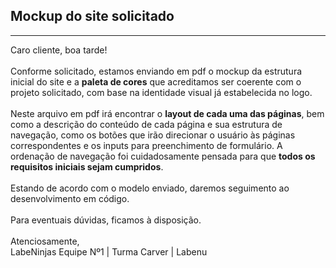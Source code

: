 ## Mockup do site solicitado
<hr/>
Caro cliente, boa tarde!
<br><br>
Conforme solicitado, estamos enviando em pdf o mockup da estrutura inicial do site e a <b>paleta de cores</b> que acreditamos ser coerente com o projeto solicitado, com base na identidade visual já estabelecida no logo. 
<br><br>
Neste arquivo em pdf irá encontrar o <b>layout de cada uma das páginas</b>, bem como a descrição do conteúdo de cada página e sua estrutura de navegação, como os botões que irão direcionar o usuário às páginas correspondentes e os inputs para preenchimento de formulário. A ordenação de navegação foi cuidadosamente pensada para que <b>todos os requisitos iniciais sejam cumpridos</b>.
<br><br>
Estando de acordo com o modelo enviado, daremos seguimento ao desenvolvimento em código.
<br><br>
Para eventuais dúvidas, ficamos à disposição.
<br><br>
Atenciosamente,<br>
LabeNinjas Equipe Nº1 | Turma Carver | Labenu